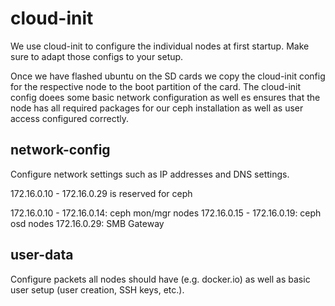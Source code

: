 # cloud-init

We use cloud-init to configure the individual nodes at first startup. Make sure to adapt those configs to your setup.

Once we have flashed ubuntu on the SD cards we copy the cloud-init config for the respective node to the boot partition of the card. The cloud-init config doees some basic network configuration as well es ensures that the node has all required packages for our ceph installation as well as user access configured correctly.

## network-config

Configure network settings such as IP addresses and DNS settings.

172.16.0.10 - 172.16.0.29 is reserved for ceph

172.16.0.10 - 172.16.0.14: ceph mon/mgr nodes
172.16.0.15 - 172.16.0.19: ceph osd nodes
172.16.0.29: SMB Gateway

## user-data

Configure packets all nodes should have (e.g. docker.io) as well as basic user setup (user creation, SSH keys, etc.).